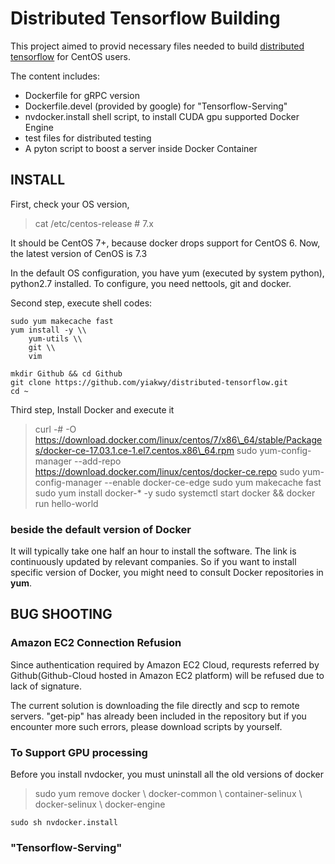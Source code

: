 Distributed Tensorflow Building
===============================

This project aimed to provid necessary files needed to build [distributed tensorflow](http://yiakwy.github.io/blog/2017/05/13/Tiny-Distributed-Tensorflow-&-OCI-Series2) for CentOS users.

The content includes:

- Dockerfile for gRPC version
- Dockerfile.devel \(provided by google\) for "Tensorflow-Serving"
- nvdocker.install shell script, to install CUDA gpu supported Docker Engine
- test files for distributed testing
- A pyton script to boost a server inside Docker Container

## INSTALL
First, check your OS version,

> cat /etc/centos-release # 7.x
 
It should be CentOS 7+, because docker drops support for CentOS 6. Now, the latest version of CenOS is 7.3

In the default OS configuration, you have yum \(executed by system python\), python2.7 installed. To configure, you need nettools, git and docker.

Second step, execute shell codes:
```
sudo yum makecache fast
yum install -y \\
    yum-utils \\
    git \\
    vim

mkdir Github && cd Github
git clone https://github.com/yiakwy/distributed-tensorflow.git
cd ~
```
Third step, Install Docker and execute it

> curl -# -O https://download.docker.com/linux/centos/7/x86\_64/stable/Packages/docker-ce-17.03.1.ce-1.el7.centos.x86\_64.rpm
> sudo yum-config-manager --add-repo https://download.docker.com/linux/centos/docker-ce.repo
> sudo yum-config-manager --enable docker-ce-edge
> sudo yum makecache fast
> sudo yum install docker-\* -y
> sudo systemctl start docker && docker run hello-world

### beside the default version of Docker
It will typically take one half an hour to install the software. The link is continuously updated by relevant companies. So if you want to install specific version of Docker, you might need to consult Docker repositories in **yum**.

## BUG SHOOTING
### Amazon EC2 Connection Refusion
Since authentication required by Amazon EC2 Cloud, requrests referred by Github\(Github-Cloud hosted in Amazon EC2 platform\) will be refused due to lack of signature.

The current solution is downloading the file directly and scp to remote servers. "get-pip" has already been included in the repository but if you encounter more such errors, please download scripts by yourself.

### To Support GPU processing
Before you install nvdocker, you must uninstall all the old versions of docker

> sudo yum remove docker \\
                  docker-common \\
                  container-selinux \\
                  docker-selinux \\
                  docker-engine

``` shell
sudo sh nvdocker.install
```

### "Tensorflow-Serving"


